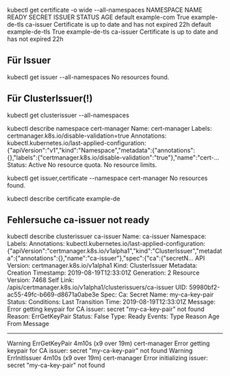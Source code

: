 kubectl get certificate -o wide --all-namespaces
NAMESPACE   NAME             READY   SECRET           ISSUER      STATUS                                          AGE
default     example-com      True    example-de-tls   ca-issuer   Certificate is up to date and has not expired   22h
default     example-de-tls   True    example-de-tls   ca-issuer   Certificate is up to date and has not expired   22h

## Für Issuer
kubectl get issuer --all-namespaces
No resources found.
## Für ClusterIssuer(!) 
kubectl get clusterissuer --all-namespaces

kubectl describe namespace cert-manager
Name:         cert-manager
Labels:       certmanager.k8s.io/disable-validation=true
Annotations:  kubectl.kubernetes.io/last-applied-configuration:
                {"apiVersion":"v1","kind":"Namespace","metadata":{"annotations":{},"labels":{"certmanager.k8s.io/disable-validation":"true"},"name":"cert-...
Status:       Active
No resource quota.
No resource limits.

kubectl get issuer,certificate --namespace cert-manager
No resources found.

kubectl describe certificate example-de




## Fehlersuche ca-issuer not ready

kubectl describe clusterissuer ca-issuer 
Name:         ca-issuer
Namespace:    
Labels:       <none>
Annotations:  kubectl.kubernetes.io/last-applied-configuration:
                {"apiVersion":"certmanager.k8s.io/v1alpha1","kind":"ClusterIssuer","metadata":{"annotations":{},"name":"ca-issuer"},"spec":{"ca":{"secretN...
API Version:  certmanager.k8s.io/v1alpha1
Kind:         ClusterIssuer
Metadata:
  Creation Timestamp:  2019-08-19T12:33:01Z
  Generation:          2
  Resource Version:    7468
  Self Link:           /apis/certmanager.k8s.io/v1alpha1/clusterissuers/ca-issuer
  UID:                 59980bf2-ac55-49fc-b669-d8671a0abe3e
Spec:
  Ca:
    Secret Name:  my-ca-key-pair
Status:
  Conditions:
    Last Transition Time:  2019-08-19T12:33:01Z
    Message:               Error getting keypair for CA issuer: secret "my-ca-key-pair" not found
    Reason:                ErrGetKeyPair
    Status:                False
    Type:                  Ready
Events:
  Type     Reason         Age                  From          Message
  ----     ------         ----                 ----          -------
  Warning  ErrGetKeyPair  4m10s (x9 over 19m)  cert-manager  Error getting keypair for CA issuer: secret "my-ca-key-pair" not found
  Warning  ErrInitIssuer  4m10s (x9 over 19m)  cert-manager  Error initializing issuer: secret "my-ca-key-pair" not found

